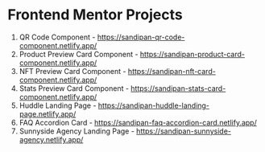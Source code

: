 # Frontend Mentor Projects

1. QR Code Component - https://sandipan-qr-code-component.netlify.app/
2. Product Preview Card Component - https://sandipan-product-card-component.netlify.app/
3. NFT Preview Card Component - https://sandipan-nft-card-component.netlify.app/
4. Stats Preview Card Component - https://sandipan-stats-card-component.netlify.app/
5. Huddle Landing Page - https://sandipan-huddle-landing-page.netlify.app/
6. FAQ Accordion Card - https://sandipan-faq-accordion-card.netlify.app/
7. Sunnyside Agency Landing Page - https://sandipan-sunnyside-agency.netlify.app/